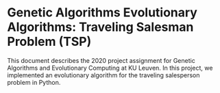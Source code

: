 # Genetic Algorithms Evolutionary Algorithms: Traveling Salesman Problem (TSP)

This document describes the 2020 project assignment for Genetic Algorithms and Evolutionary Computing at KU Leuven. In this
project, we implemented an evolutionary algorithm for the traveling salesperson problem in Python.
